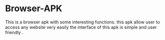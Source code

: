 # Browser-APK
 This is a browser apk with some interesting functions. this apk allow user to access any website very easily the interface of this apk is simple and user friendly .
